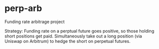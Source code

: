 # perp-arb

Funding rate arbitrage project

Strategy:
Funding rate on a perptual future goes positive, so those holding short positions get paid.
Simultaneously take out a long position (via Uniswap on Arbitrum) to hedge the short on perpetual futures.
